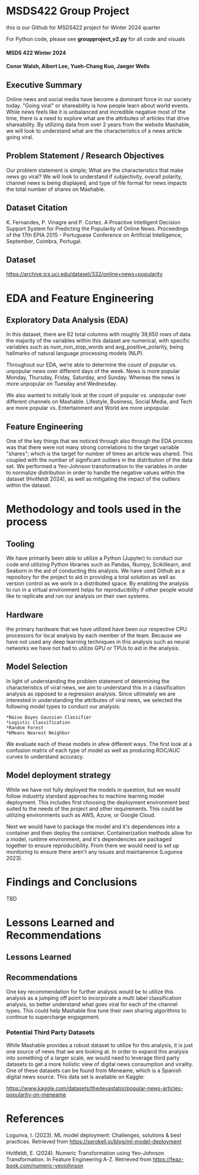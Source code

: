 # MSDS422 Group Project
this is our Github for MSDS422 project for Winter 2024 quarter

For Python code, please see **groupproject_v2.py** for all code and visuals

#### MSDS 422 Winter 2024
#### Conor Walsh, Albert Lee, Yueh-Chang Kuo, Jaeger Wells


## Executive Summary

Online news and social media have become a dominant force in our society today. "Going viral" or shareability is how people learn about world events. While news feels like it is unbalanced and incredible negative most of the time, there is a need to explore what are the attributes of articles that drive shareability. By utilizing data from over 2 years from the website Mashable, we will look to understand what are the characteristics of a news article going viral.

## Problem Statement / Research Objectives

Our problem statement is simple; What are the characteristics that make news go viral? We will look to understand if subjectivity, overall polarity, channel news is being displayed, and type of file format for news impacts the total number of shares on Mashable.


## Dataset Citation

K. Fernandes, P. Vinagre and P. Cortez. A Proactive Intelligent Decision
    Support System for Predicting the Popularity of Online News. Proceedings
    of the 17th EPIA 2015 - Portuguese Conference on Artificial Intelligence,
    September, Coimbra, Portugal.

## Dataset

https://archive.ics.uci.edu/dataset/332/online+news+popularity

# EDA and Feature Engineering

## Exploratory Data Analysis (EDA)

In this dataset, there are 62 total columns with roughly 39,650 rows of data. the majority of the variables within this dataset are numerical, with specific variables such as num_non_stop_words and avg_positive_polarity, being hallmarks of natural language processing models (NLP). 

Throughout our EDA, we’re able to determine the count of popular vs. unpopular news over different days of the week. News is more popular Monday, Thursday, Friday, Saturday, and Sunday. Whereas the news is more unpopular on Tuesday and Wednesday. 

We also wanted to initially look at the count of popular vs. unpopular over different channels on Mashable. Lifestyle, Business, Social Media, and Tech are more popular vs. Entertainment and World are more unpopular.

## Feature Engineering

One of the key things that we noticed through also through the EDA process was that there were not many strong correlations to the target variable "shares"; which is the target for number of times an article was shared. This coupled with the number of significant outliers in the distribution of the data set. We performed a Yeo-Johnson transformation to the variables in order to normalize distribution in order to handle the negative values within the dataset (Hvitfeldt 2024), as well as mitigating the impact of the outliers within the dataset.


# Methodology and tools used in the process

## Tooling

We have primarily been able to utilize a Python  (Jupyter) to conduct our code and utilizing Python libraries such as Pandas, Numpy, Scikitlearn, and Seaborn in the aid of conducting this analysis. We have used Github as a repository for the project to aid in providing a total solution as well as version control as we work in a distributed space. By enabling the analysis to run in a virtual environment helps for reproducibility if other people would like to replicate and run our analysis on their own systems.

## Hardware

the primary hardware that we have utilized have been our respective CPU processors for local analysis by each member of the team. Because we have not used any deep learning techniques in this analysis such as neural networks we have not had to utilize GPU or TPUs to aid in the analysis.


## Model Selection

In light of understanding the problem statement of determining the characteristics of viral news, we aim to understand this in a classification analysis as opposed to a regression analysis. Since ultimately we are interested in understanding the attributes of viral news, we selected the following model types to conduct our analysis:

```
*Naive Bayes Gaussian Classifier
*Logistic Classification
*Random Forest
*KMeans Nearest Neighbor
```

We evaluate each of these models in afew different ways. The first look at a confusion matrix of each type of model as well as producing ROC/AUC curves to understand accuracy. 

## Model deployment strategy

While we have not fully deployed the models in question, but we would follow industrty standard approaches to machine learning model deployment. This includes first choosing the deployment environment best suited to the needs of the project and other requirements. This could be utilizing environments such as AWS, Azure, or Google Cloud.

Next we would have to package the model and it's dependences into a container and then deploy the container. Containerization methods allow for a model, runtime environment, and it's dependencies are packaged together to ensure reproducibility. From there we would need to set up monitoring to ensure there aren't any issues and maintanence (Logunva 2023).


# Findings and Conclusions

TBD


# Lessons Learned and Recommendations

## Lessons Learned

## Recommendations

One key recommendation for further analysis would be to utilize this analysis as a jumping off point to incorporate a multi label classification analysis, so better understand what goes viral for each of the channel types. This could help Mashable fine tune their own sharing algorithms to continue to supercharge engagement.

### Potential Third Party Datasets

While Mashable provides a robust dataset to utilize for this analysis, it is just one source of news that we are looking at. In order to expand this analysis into something of a larger scale, we would need to leverage third party datasets to get a more holistic view of digital news consumption and virality. One of these datasets can be found from Meneame, which is a Spanish digital news source. This data set is available on Kaggle:

https://www.kaggle.com/datasets/thedevastator/popular-news-articles-popularity-on-meneame 




# References

Logunva, I. (2023). ML model deployment: Challenges, solutions & best practices. Retrieved from https://serokell.io/blog/ml-model-deployment

Hvitfeldt, E. (2024). Numeric Transformation using Yeo-Johnson Transformation. In Feature Engineering A-Z. Retrieved from https://feaz-book.com/numeric-yeojohnson